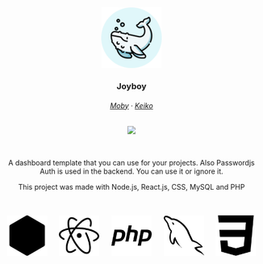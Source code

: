 
<div align="center">
  <div class="image-container">
    <img src="docs/readme/Moby.svg" width="120" alt="Logo"/>
  </div>
  <h3 align="center">Joyboy</h3>
</div>


<h6 align="center">
  <a href="https://github.com/sekisaii/joyboy/tree/main/client/src/moby">Moby</a>
  ·
  <a href="https://github.com/sekisaii/joyboy/tree/main/client/src/keiko">Keiko</a>
</h6>

<p align="center">
  <img src="https://raw.githubusercontent.com/catppuccin/catppuccin/main/assets/palette/macchiato.png" width="400" />
</p>

<p align="center">
</p>
&nbsp;

<p align="center">
A dashboard template that you can use for your projects. Also Passwordjs Auth is used in the backend. You can use it or ignore it.
</p>

<div align="center">
  <p align="center">
    This project was made with Node.js, React.js, CSS, MySQL and PHP
  </p>
</div>
</br>
</br>
<div align="center">
  <div class="image-container">
    <img src="docs/readme/node-js.svg" width="80" alt="Logo"/>&nbsp;&nbsp;&nbsp;&nbsp;&nbsp;
    <img src="docs/readme/react-js.svg" width="80" alt="Logo"/>&nbsp;&nbsp;&nbsp;&nbsp;&nbsp;
    <img src="docs/readme/php.svg" width="80" alt="Logo"/>&nbsp;&nbsp;&nbsp;&nbsp;&nbsp;
    <img src="docs/readme/mysql.svg" width="80" alt="Logo"/>&nbsp;&nbsp;&nbsp;&nbsp;&nbsp;
    <img src="docs/readme/css3.svg" width="80" alt="Logo"/>
  </div>
</div>

